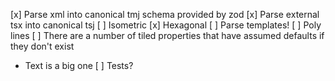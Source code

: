 

[x] Parse xml into canonical tmj schema provided by zod
[x] Parse external tsx into canonical tsj
[ ] Isometric
[x] Hexagonal
[ ] Parse templates!
[ ] Poly lines
[ ] There are a number of tiled properties that have assumed defaults if they don't exist
  - Text is a big one
[ ] Tests?